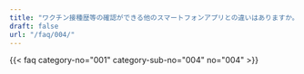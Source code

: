```yaml
---
title: "ワクチン接種歴等の確認ができる他のスマートフォンアプリとの違いはありますか。"
draft: false
url: "/faq/004/"
---
```


{{< faq category-no="001" category-sub-no="004" no="004" >}}
